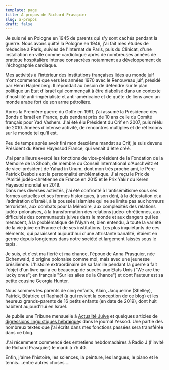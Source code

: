 ```yaml
---
template: page
title: A propos de Richard Prasquier
slug: a-propos
draft: false
---
```

Je suis né en Pologne en 1945 de parents qui s'y sont cachés pendant la guerre. Nous avons quitté la Pologne en 1946, j'ai fait mes études de médecine à Paris, suivies de l'Internat de Paris, puis du Clinicat,  d'une installation en ville comme cardiologue après de nombreuses années de pratique hospitalière intense consacrées notamment au développement de l'échographie cardiaque.

Mes activités à l'intérieur des institutions françaises liées au monde juif   n'ont commencé que vers les années 1970 avec le Renouveau juif, présidé par Henri Hajdenberg. Il répondait au besoin de défendre sur le plan politique un Etat d'Israël qui  commençait à être diabolisé dans un contexte  d'hostilité anti-impérialiste et anti-américaine et  de quête de liens avec un monde arabe fort de son arme pétrolière.

Après  la Première guerre du Golfe en 1991, j'ai assumé  la Présidence des Bonds d'Israël en France, puis pendant près de 10 ans celle du Comité français pour Yad Vashem. J'ai été élu Président du Crif en 2007, puis réélu de 2010. Années d'intense activité, de rencontres multiples et de réflexions sur le monde tel qu'il est. 

Peu de temps après avoir fini mon deuxième mandat au Crif, je suis devenu Président du Keren Hayessod France, qui venait d'être créé.

J'ai par ailleurs exercé les fonctions de vice-président de la Fondation de la Mémoire de la Shoah, de membre du Conseil International d'Auschwitz et de vice-président de Yahad in Unum, dont mon très proche ami, le Père Patrick Desbois est la personnalité emblématique.  J'ai reçu le Prix de l'Amitié judéo-chrétienne de France en 2015 et le Prix Yakir du Keren Hayesod mondial en 2019.\
Dans mes diverses activités, j'ai été confronté à l'antisémitisme sous ses formes actuelles et ses formes historiques, à son déni, à la détestation et à l'admiration d'Israël, à la poussée islamiste qui ne se limite pas aux horreurs terroristes, aux combats pour la Mémoire, aux complexités des relations judéo-polonaises, à la transformation des relations judéo-chrétiennes, aux difficultés des communautés juives dans le monde et aux dangers qui les menacent, à la problématique de l'Alyah et, bien entendu, à toute la variété de la vie juive en France et de ses institutions. Les plus inquiétants de ces éléments, qui paraissent aujourd'hui d'une attristante banalité, étaient en germe depuis longtemps dans notre société et largement laissés sous le tapis.

Je suis, et c'est  ma fierté et ma chance, l'époux de Anna Prasquier, née Eichenwald, d'origine polonaise comme moi, mais avec une jeunesse brésilienne. L'histoire extraordinaire de sa famille pendant la guerre a fait l'objet d'un livre qui a eu beaucoup de succès aux Etats Unis ("We are the lucky ones"; en français "Sur les ailes de la Chance") et dont l'auteur est sa petite cousine Georgia Hunter. 

Nous sommes les parents de cinq enfants, Alain, Jacqueline (Shelley), Patrick, Béatrice et Raphaël (à qui revient la conception de ce blog) et les heureux grands-parents de 16 petits enfants (en date de 2019), dont huit habitent aujourd'hui en Israël. 

Je publie une Tribune mensuelle à [Actualité Juive](/tag/actu-j) et quelques articles de [digressions linguistiques hébraïque](/tag/hebreu/)s dans le journal Yessod. Une partie des  nombreux textes que j'ai écrits dans mes fonctions passées sera transférée dans ce blog.

J'ai récemment commencé des entretiens hebdomadaires à Radio J (l'invité de Richard Prasquier) le mardi à 7h 40.

Enfin, j'aime l'histoire, les sciences, la peinture, les langues, le piano et le tennis....entre autres choses....
